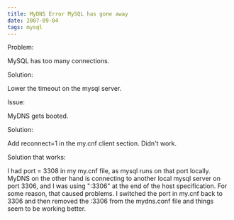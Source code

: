 ```yaml
---
title: MyDNS Error MySQL has gone away
date: 2007-09-04
tags: mysql
---
```

Problem:

MySQL has too many connections.

Solution:

Lower the timeout on the mysql server.

Issue:

MyDNS gets booted.

Solution:

Add reconnect=1 in the my.cnf client section. Didn't work.

Solution that works:

I had port = 3308 in my my.cnf file, as mysql runs on that port locally. MyDNS on the other hand is connecting to another local mysql server on port 3306, and I was using ":3306" at the end of the host specification. For some reason, that caused problems. I switched the port in my.cnf back to 3306 and then removed the :3306 from the mydns.conf file and things seem to be working better.

